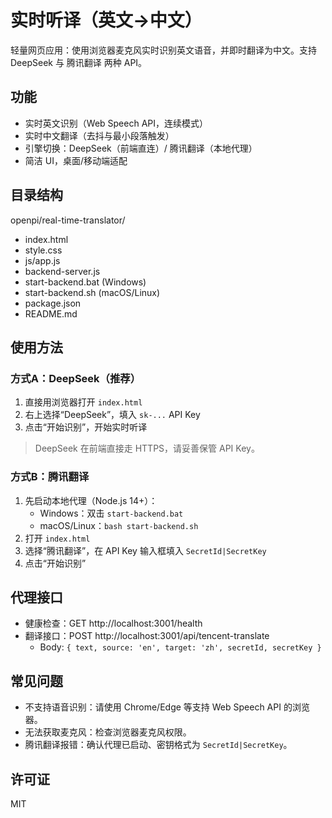 # 实时听译（英文→中文）

轻量网页应用：使用浏览器麦克风实时识别英文语音，并即时翻译为中文。支持 DeepSeek 与 腾讯翻译 两种 API。

## 功能
- 实时英文识别（Web Speech API，连续模式）
- 实时中文翻译（去抖与最小段落触发）
- 引擎切换：DeepSeek（前端直连）/ 腾讯翻译（本地代理）
- 简洁 UI，桌面/移动端适配

## 目录结构
openpi/real-time-translator/
- index.html
- style.css
- js/app.js
- backend-server.js
- start-backend.bat (Windows)
- start-backend.sh (macOS/Linux)
- package.json
- README.md

## 使用方法

### 方式A：DeepSeek（推荐）
1. 直接用浏览器打开 `index.html`
2. 右上选择“DeepSeek”，填入 `sk-...` API Key
3. 点击“开始识别”，开始实时听译

> DeepSeek 在前端直接走 HTTPS，请妥善保管 API Key。

### 方式B：腾讯翻译
1. 先启动本地代理（Node.js 14+）：
   - Windows：双击 `start-backend.bat`
   - macOS/Linux：`bash start-backend.sh`
2. 打开 `index.html`
3. 选择“腾讯翻译”，在 API Key 输入框填入 `SecretId|SecretKey`
4. 点击“开始识别”

## 代理接口
- 健康检查：GET http://localhost:3001/health
- 翻译接口：POST http://localhost:3001/api/tencent-translate
  - Body: `{ text, source: 'en', target: 'zh', secretId, secretKey }`

## 常见问题
- 不支持语音识别：请使用 Chrome/Edge 等支持 Web Speech API 的浏览器。
- 无法获取麦克风：检查浏览器麦克风权限。
- 腾讯翻译报错：确认代理已启动、密钥格式为 `SecretId|SecretKey`。

## 许可证
MIT
